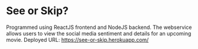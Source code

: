 # See or Skip?

Programmed using ReactJS frontend and NodeJS backend. 
The webservice allows users to view the social media sentiment and details for an upcoming movie. 
Deployed URL: https://see-or-skip.herokuapp.com/
